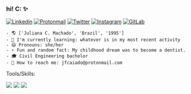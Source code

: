 ### hi! C: ✨

<div>

[![Linkedin](https://img.shields.io/badge/LinkedIn-0077B5?style=for-the-badge&logo=linkedin&logoColor=white)](https://www.linkedin.com/in/jfcm/)
[![Protonmail](https://img.shields.io/badge/ProtonMail-8B89CC?style=for-the-badge&logo=protonmail&logoColor=white)](mailto:jfcaiado@protonmail.com)
[![Twitter](https://img.shields.io/badge/Twitter-1DA1F2?style=for-the-badge&logo=twitter&logoColor=white)](https://twitter.com/juli4x_py)
[![Instagram](https://img.shields.io/badge/Instagram-E4405F?style=for-the-badge&logo=instagram&logoColor=white)](https://www.instagram.com/julianacaiado/)
[![GitLab](https://img.shields.io/badge/gitlab-%23181717.svg?style=for-the-badge&logo=gitlab&logoColor=white)](https://gitlab.com/juliax5)


```
- 🌎 ['Juliana C. Machado', 'Brazil', '1995']
- 🌱 I'm currently learning: whatever is in my most recent activity
- 😄 Pronouns: she/her
- ⚡ Fun and random fact: My childhood dream was to become a dentist. 
- 🎓 Civil Engineering bachelor
- 📨 How to reach me: jfcaiado@protonmail.com
```


Tools/Skills:

<img src="https://img.shields.io/badge/Python-14354C?style=for-the-badge&logo=python&logoColor=white" />
<img src="https://img.shields.io/badge/Flask-000000?style=for-the-badge&logo=flask&logoColor=white" />
<img src="https://img.shields.io/badge/FastAPI-005571?style=for-the-badge&logo=fastapi" />


</div>
